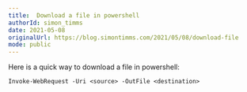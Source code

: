 ```yaml
---
title:  Download a file in powershell
authorId: simon_timms
date: 2021-05-08
originalUrl: https://blog.simontimms.com/2021/05/08/download-file
mode: public
---
```




Here is a quick way to download a file in powershell:

```
Invoke-WebRequest -Uri <source> -OutFile <destination>
```